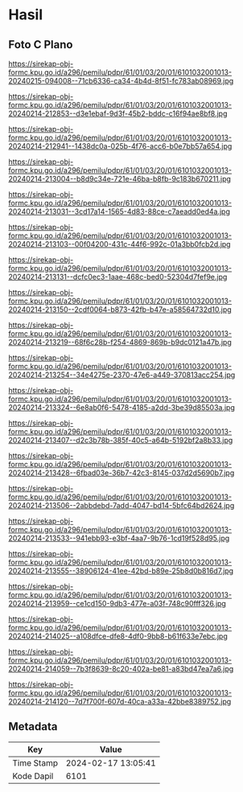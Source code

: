 # Hasil

## Foto C Plano

https://sirekap-obj-formc.kpu.go.id/a296/pemilu/pdpr/61/01/03/20/01/6101032001013-20240215-094008--71cb6336-ca34-4b4d-8f51-fc783ab08969.jpg

https://sirekap-obj-formc.kpu.go.id/a296/pemilu/pdpr/61/01/03/20/01/6101032001013-20240214-212853--d3e1ebaf-9d3f-45b2-bddc-c16f94ae8bf8.jpg

https://sirekap-obj-formc.kpu.go.id/a296/pemilu/pdpr/61/01/03/20/01/6101032001013-20240214-212941--1438dc0a-025b-4f76-acc6-b0e7bb57a654.jpg

https://sirekap-obj-formc.kpu.go.id/a296/pemilu/pdpr/61/01/03/20/01/6101032001013-20240214-213004--b8d9c34e-721e-46ba-b8fb-9c183b670211.jpg

https://sirekap-obj-formc.kpu.go.id/a296/pemilu/pdpr/61/01/03/20/01/6101032001013-20240214-213031--3cd17a14-1565-4d83-88ce-c7aeadd0ed4a.jpg

https://sirekap-obj-formc.kpu.go.id/a296/pemilu/pdpr/61/01/03/20/01/6101032001013-20240214-213103--00f04200-431c-44f6-992c-01a3bb0fcb2d.jpg

https://sirekap-obj-formc.kpu.go.id/a296/pemilu/pdpr/61/01/03/20/01/6101032001013-20240214-213131--dcfc0ec3-1aae-468c-bed0-52304d7fef9e.jpg

https://sirekap-obj-formc.kpu.go.id/a296/pemilu/pdpr/61/01/03/20/01/6101032001013-20240214-213150--2cdf0064-b873-42fb-b47e-a58564732d10.jpg

https://sirekap-obj-formc.kpu.go.id/a296/pemilu/pdpr/61/01/03/20/01/6101032001013-20240214-213219--68f6c28b-f254-4869-869b-b9dc0121a47b.jpg

https://sirekap-obj-formc.kpu.go.id/a296/pemilu/pdpr/61/01/03/20/01/6101032001013-20240214-213254--34e4275e-2370-47e6-a449-370813acc254.jpg

https://sirekap-obj-formc.kpu.go.id/a296/pemilu/pdpr/61/01/03/20/01/6101032001013-20240214-213324--6e8ab0f6-5478-4185-a2dd-3be39d85503a.jpg

https://sirekap-obj-formc.kpu.go.id/a296/pemilu/pdpr/61/01/03/20/01/6101032001013-20240214-213407--d2c3b78b-385f-40c5-a64b-5192bf2a8b33.jpg

https://sirekap-obj-formc.kpu.go.id/a296/pemilu/pdpr/61/01/03/20/01/6101032001013-20240214-213428--6fbad03e-36b7-42c3-8145-037d2d5690b7.jpg

https://sirekap-obj-formc.kpu.go.id/a296/pemilu/pdpr/61/01/03/20/01/6101032001013-20240214-213506--2abbdebd-7add-4047-bd14-5bfc64bd2624.jpg

https://sirekap-obj-formc.kpu.go.id/a296/pemilu/pdpr/61/01/03/20/01/6101032001013-20240214-213533--941ebb93-e3bf-4aa7-9b76-1cd19f528d95.jpg

https://sirekap-obj-formc.kpu.go.id/a296/pemilu/pdpr/61/01/03/20/01/6101032001013-20240214-213555--38906124-41ee-42bd-b89e-25b8d0b816d7.jpg

https://sirekap-obj-formc.kpu.go.id/a296/pemilu/pdpr/61/01/03/20/01/6101032001013-20240214-213959--ce1cd150-9db3-477e-a03f-748c90fff326.jpg

https://sirekap-obj-formc.kpu.go.id/a296/pemilu/pdpr/61/01/03/20/01/6101032001013-20240214-214025--a108dfce-dfe8-4df0-9bb8-b61f633e7ebc.jpg

https://sirekap-obj-formc.kpu.go.id/a296/pemilu/pdpr/61/01/03/20/01/6101032001013-20240214-214059--7b3f8639-8c20-402a-be81-a83bd47ea7a6.jpg

https://sirekap-obj-formc.kpu.go.id/a296/pemilu/pdpr/61/01/03/20/01/6101032001013-20240214-214120--7d7f700f-607d-40ca-a33a-42bbe8389752.jpg


## Metadata

| Key        | Value               |
| ---------- | ------------------- |
| Time Stamp | 2024-02-17 13:05:41 |
| Kode Dapil | 6101                |



